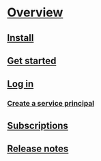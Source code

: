 # [Overview](overview.md)
## [Install](install-azureps.md)
## [Get started](get-started-azureps.md)
## [Log in](authenticate-azureps.md)
### [Create a service principal](create-azure-service-principal-azureps.md)
## [Subscriptions](manage-subscriptions-azureps.md)
## [Release notes](release-notes-azureps.md)
